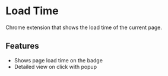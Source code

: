 # Load Time

Chrome extension that shows the load time of the current page.

## Features
- Shows page load time on the badge
- Detailed view on click with popup